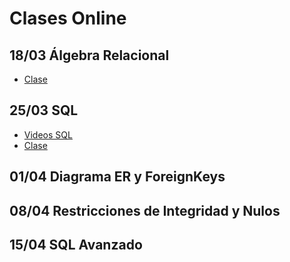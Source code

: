 # Clases Online

## 18/03 Álgebra Relacional 
- [Clase](https://zoom.us/rec/share/2M4rNeqg1mlOeKvu0mzNY5coMrnUeaa82ygbrvpbzkf-B5owGeUIJLgkBWWf-JvB)

## 25/03 SQL 
- [Videos SQL](https://www.youtube.com/watch?v=Ce-hNjfninU&list=PLleedqq9njXUHhFeOJzgsMThN4bzKtl8c)
- [Clase](https://zoom.us/rec/share/6etpcriv6G5OGLfzwXGDC4V8Aof1X6a80XIZrqUFzx7tk-lij3TX4u1mtgpB77Fa)

## 01/04 Diagrama ER y ForeignKeys


## 08/04 Restricciones de Integridad y Nulos


## 15/04 SQL Avanzado


